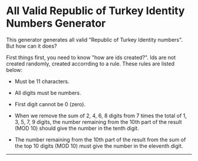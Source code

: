 # All Valid Republic of Turkey Identity Numbers Generator
This generator generates all valid "Republic of Turkey Identity numbers". But how can it does?

First things first, you need to know "how are ids created?". Ids are not created randomly, created accorrding to a rule. These rules are listed below:

* Must be 11 characters.

* All digits must be numbers.

* First digit cannot be 0 (zero).

* When we remove the sum of 2, 4, 6, 8 digits from 7 times the total of 1, 3, 5, 7, 9 digits, the number remaining from the 10th part of the result (MOD 10) should give the number in the tenth digit.

* The number remaining from the 10th part of the result from the sum of the top 10 digits (MOD 10) must give the number in the eleventh digit.
-----------------------------------------------------------------------------------------------------------------------------------------------------------------------------------
